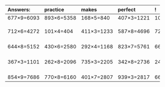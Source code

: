 | Answers: | practice | makes | perfect | ! |
| :--- | :--- | :--- | :--- | :--- |
| 677×9=6093 | 893×6=5358 | 168×5=840 | 407×3=1221 | 107×9=963 | 
|   |   |   |   |   | 
|   |   |   |   |   | 
|   |   |   |   |   | 
| 712×6=4272 | 101×4=404 | 411×3=1233 | 587×8=4696 | 722×6=4332 | 
|   |   |   |   |   | 
|   |   |   |   |   | 
|   |   |   |   |   | 
|   |   |   |   |   | 
| 644×8=5152 | 430×6=2580 | 292×4=1168 | 823×7=5761 | 660×6=3960 | 
|   |   |   |   |   | 
|   |   |   |   |   | 
|   |   |   |   |   | 
|   |   |   |   |   | 
| 367×3=1101 | 262×8=2096 | 735×3=2205 | 342×8=2736 | 244×2=488 | 
|   |   |   |   |   | 
|   |   |   |   |   | 
|   |   |   |   |   | 
|   |   |   |   |   | 
| 854×9=7686 | 770×8=6160 | 401×7=2807 | 939×3=2817 | 664×9=5976 | 
